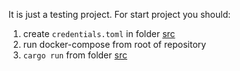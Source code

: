 It is just a testing project. For start project you should:
1. create `credentials.toml` in folder [src](./src/)
2. run docker-compose from root of repository
3. `cargo run` from folder [src](./src/)